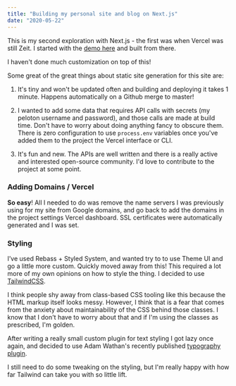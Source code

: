 ```yaml
---
title: "Building my personal site and blog on Next.js"
date: "2020-05-22"
---
```


This is my second exploration with Next.js - the first was when Vercel was still Zeit. I started with the [demo here](https://github.com/vercel/next-learn-starter/tree/master/demo) and built from there.

I haven't done much customization on top of this!

Some great of the great things about static site generation for this site are:

1. It's tiny and won't be updated often and building and deploying it takes 1 minute. Happens automatically on a Github merge to master!

2. I wanted to add some data that requires API calls with secrets (my peloton username and password), and those calls are made at build time. Don't have to worry about doing anything fancy to obscure them. There is zero configuration to use `process.env` variables once you've added them to the project the Vercel interface or CLI.

3. It's fun and new. The APIs are well written and there is a really active and interested open-source community. I'd love to contribute to the project at some point.

### Adding Domains / Vercel

**So easy**! All I needed to do was remove the name servers I was previously using for my site from Google domains, and go back to add the domains in the project settings Vercel dashboard. SSL certificates were automatically generated and I was set.

### Styling

I’ve used Rebass + Styled System, and wanted try to to use Theme UI and go a little more custom. Quickly moved away from this! This required a lot more of my own opinions on how to style the thing. I decided to use [TailwindCSS](https://tailwindcss.com/docs/installation/).

I think people shy away from class-based CSS tooling like this because the HTML markup itself looks messy. However, I think that is a fear that comes from the anxiety about maintainability of the CSS behind those classes. I know that I don't have to worry about that and if I'm using the classes as prescribed, I'm golden.

After writing a really small custom plugin for text styling I got lazy once again, and decided to use Adam Wathan's recently published [typography plugin](https://tailwindcss.com/docs/typography-plugin/).

I still need to do some tweaking on the styling, but I'm really happy with how far Tailwind can take you with so little lift.

